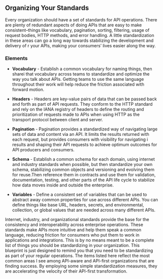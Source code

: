 ## Organizing Your Standards 
Every organization should have a set of standards for API operations. There are plenty of redundant aspects of doing APIs that are easy to make consistent–things like vocabulary, pagination, sorting, filtering, usage of request bodies, HTTP methods, and error handling. A little standardization in these areas can go a long way towards stabilizing the development and delivery of r your APIs, making your consumers’ lives easier along the way. 

### Elements 
 

- **Vocabulary** - Establish a common vocabulary for naming things, then sharei that vocabulary across teams to standardize and optimize the way you talk about APIs. Getting teams to use the same language throughout their work will help reduce the friction associated with forward motion.
 
- **Headers** - Headers are key-value pairs of data that can be passed back and forth as part of API requests. They conform to the HTTP standard and rely on the IANA registry of headers to define the routing and prioritization of requests made to APIs when using HTTP as the transport protocol between client and server. 
- **Pagination** - Pagination provides a standardized way of navigating large sets of data and content via an API. It limits the results returned with each request, but provides consumers with visibility for navigating i results and shaping their API requests to achieve optimum outcomes for API producers and consumers. 
- **Schema** - Establish a common schema for each domain, using internet and industry standards when possible, but then standardize your own schema, stabilizing common objects and versioning and evolving them for reuse.Then reference them in contracts and use them for validation, documentation, testing, and other parts of the API life cycle to stabilize how data moves inside and outside the enterprise. 
- **Variables** - Define a consistent set of variables that can be used to abstract away common properties for use across different APIs. You can define things like base URL, headers, secrets, and environmental, collection, or global values that are needed across many different APIs. 
 
Internet, industry, and organizational standards provide the base for the consistency and interoperability across enterprise operations. These standards make APIs more intuitive and help them speak a common language, reducing friction for consumers who put them to work in applications and integrations.
This is by no means meant to be a complete list of things you should be standardizing in your organization. This blueprint is just designed to remind you that you need to be standardizing as part of your regular operations. The items listed here reflect the most common areas I see among API-aware and API-first organizations that are finding success. By employing some simple standardization measures, they are accelerating the velocity of their API-first transformation. 
